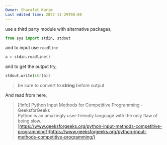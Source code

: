 ```yaml
---
Owner: Sharafat Karim
Last edited time: 2022-11-29T08:00
---
```

use a third party module with alternative packages,

```Python
from sys import stdin, stdout
```

and to input use `readline`

```Python
a = stdin.readline()
```

and to get the output try,

```Python
stdout.write(str(a))
```

> be sure to convert to **string** before output

And read from here,

> [!info] Python Input Methods for Competitive Programming - GeeksforGeeks  
> Python is an amazingly user-friendly language with the only flaw of being slow.  
> [https://www.geeksforgeeks.org/python-input-methods-competitive-programming/](https://www.geeksforgeeks.org/python-input-methods-competitive-programming/)